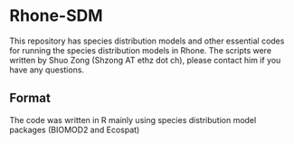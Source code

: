 # Rhone-SDM
This repository has species distribution models and other essential codes for running the species distribution models in Rhone. The scripts were written by Shuo Zong (Shzong AT ethz dot ch), please contact him if you have any questions.
## Format
The code was written in R mainly using species distribution model packages (BIOMOD2 and Ecospat)
